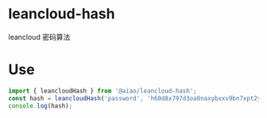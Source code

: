 # leancloud-hash

leancloud 密码算法

# Use

```ts
import { leancloudHash } from '@aiao/leancloud-hash';
const hash = leancloudHash('password', 'h60d8x797d3oa0naxybxxv9bn7xpt2yiowz68mpiwou7gwr2');
console.log(hash);
```

